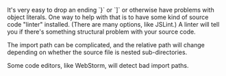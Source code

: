 <div type="expander" caption="Object literals">
<p>
It's very easy to drop an ending `}` or `]` or otherwise have problems with object literals.
One way to help with that is to have some kind of source code "linter" installed. (There are
many options, like JSLint.) A linter will tell you if there's something structural problem
with your source code.
</p>
</div>

<div type="expander" caption="Imports">
<p>
The import path can be complicated, and the relative path will change depending on whether
the source file is nested sub-directories.
</p>
<p>
Some code editors, like WebStorm, will detect bad import paths.
</p>
</div>
